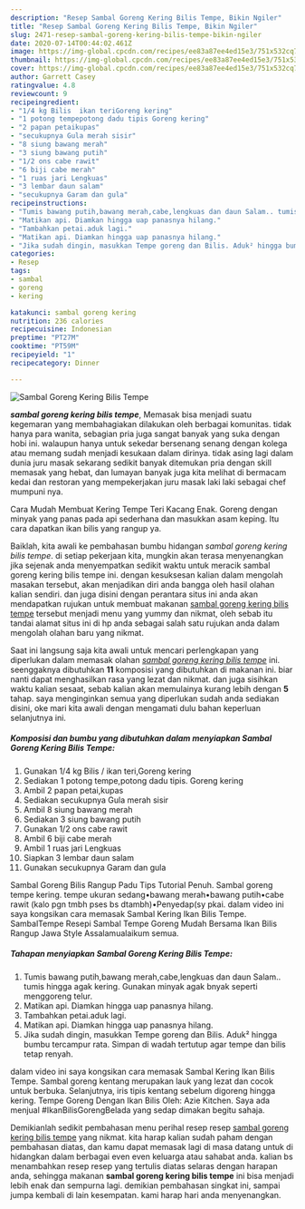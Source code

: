 ```yaml
---
description: "Resep Sambal Goreng Kering Bilis Tempe, Bikin Ngiler"
title: "Resep Sambal Goreng Kering Bilis Tempe, Bikin Ngiler"
slug: 2471-resep-sambal-goreng-kering-bilis-tempe-bikin-ngiler
date: 2020-07-14T00:44:02.461Z
image: https://img-global.cpcdn.com/recipes/ee83a87ee4ed15e3/751x532cq70/sambal-goreng-kering-bilis-tempe-foto-resep-utama.jpg
thumbnail: https://img-global.cpcdn.com/recipes/ee83a87ee4ed15e3/751x532cq70/sambal-goreng-kering-bilis-tempe-foto-resep-utama.jpg
cover: https://img-global.cpcdn.com/recipes/ee83a87ee4ed15e3/751x532cq70/sambal-goreng-kering-bilis-tempe-foto-resep-utama.jpg
author: Garrett Casey
ratingvalue: 4.8
reviewcount: 9
recipeingredient:
- "1/4 kg Bilis  ikan teriGoreng kering"
- "1 potong tempepotong dadu tipis Goreng kering"
- "2 papan petaikupas"
- "secukupnya Gula merah sisir"
- "8 siung bawang merah"
- "3 siung bawang putih"
- "1/2 ons cabe rawit"
- "6 biji cabe merah"
- "1 ruas jari Lengkuas"
- "3 lembar daun salam"
- "secukupnya Garam dan gula"
recipeinstructions:
- "Tumis bawang putih,bawang merah,cabe,lengkuas dan daun Salam.. tumis hingga agak kering. Gunakan minyak agak bnyak seperti menggoreng telur."
- "Matikan api. Diamkan hingga uap panasnya hilang."
- "Tambahkan petai.aduk lagi."
- "Matikan api. Diamkan hingga uap panasnya hilang."
- "Jika sudah dingin, masukkan Tempe goreng dan Bilis. Aduk² hingga bumbu tercampur rata. Simpan di wadah tertutup agar tempe dan bilis tetap renyah."
categories:
- Resep
tags:
- sambal
- goreng
- kering

katakunci: sambal goreng kering 
nutrition: 236 calories
recipecuisine: Indonesian
preptime: "PT27M"
cooktime: "PT59M"
recipeyield: "1"
recipecategory: Dinner

---
```



![Sambal Goreng Kering Bilis Tempe](https://img-global.cpcdn.com/recipes/ee83a87ee4ed15e3/751x532cq70/sambal-goreng-kering-bilis-tempe-foto-resep-utama.jpg)

<b><i>sambal goreng kering bilis tempe</i></b>, Memasak bisa menjadi suatu kegemaran yang membahagiakan dilakukan oleh berbagai komunitas. tidak hanya para wanita, sebagian pria juga sangat banyak yang suka dengan hobi ini. walaupun hanya untuk sekedar bersenang senang dengan kolega atau memang sudah menjadi kesukaan dalam dirinya. tidak asing lagi dalam dunia juru masak sekarang sedikit banyak ditemukan pria dengan skill memasak yang hebat, dan lumayan banyak juga kita melihat di bermacam kedai dan restoran yang mempekerjakan juru masak laki laki sebagai chef mumpuni nya.

Cara Mudah Membuat Kering Tempe Teri Kacang Enak. Goreng dengan minyak yang panas pada api sederhana dan masukkan asam keping. Itu cara dapatkan ikan bilis yang rangup ya.

Baiklah, kita awali ke pembahasan bumbu hidangan <i>sambal goreng kering bilis tempe</i>. di setiap pekerjaan kita, mungkin akan terasa menyenangkan jika sejenak anda menyempatkan sedikit waktu untuk meracik sambal goreng kering bilis tempe ini. dengan kesuksesan kalian dalam mengolah masakan tersebut, akan menjadikan diri anda bangga oleh hasil olahan kalian sendiri. dan juga disini dengan perantara situs ini anda akan mendapatkan rujukan untuk membuat makanan <u>sambal goreng kering bilis tempe</u> tersebut menjadi menu yang yummy dan nikmat, oleh sebab itu tandai alamat situs ini di hp anda sebagai salah satu rujukan anda dalam mengolah olahan baru yang nikmat.


Saat ini langsung saja kita awali untuk mencari perlengkapan yang diperlukan dalam memasak olahan <u><i>sambal goreng kering bilis tempe</i></u> ini. seenggaknya dibutuhkan <b>11</b> komposisi yang dibutuhkan di makanan ini. biar nanti dapat menghasilkan rasa yang lezat dan nikmat. dan juga sisihkan waktu kalian sesaat, sebab kalian akan memulainya kurang lebih dengan <b>5</b> tahap. saya menginginkan semua yang diperlukan sudah anda sediakan disini, oke mari kita awali dengan mengamati dulu bahan keperluan selanjutnya ini.

<!--inarticleads1-->

##### Komposisi dan bumbu yang dibutuhkan dalam menyiapkan Sambal Goreng Kering Bilis Tempe:

1. Gunakan 1/4 kg Bilis / ikan teri,Goreng kering
1. Sediakan 1 potong tempe,potong dadu tipis. Goreng kering
1. Ambil 2 papan petai,kupas
1. Sediakan secukupnya Gula merah sisir
1. Ambil 8 siung bawang merah
1. Sediakan 3 siung bawang putih
1. Gunakan 1/2 ons cabe rawit
1. Ambil 6 biji cabe merah
1. Ambil 1 ruas jari Lengkuas
1. Siapkan 3 lembar daun salam
1. Gunakan secukupnya Garam dan gula


Sambal Goreng Bilis Rangup Padu Tips Tutorial Penuh. Sambal goreng tempe kering. tempe ukuran sedang•bawang merah•bawang putih•cabe rawit (kalo pgn tmbh pses bs dtambh)•Penyedap(sy pkai. dalam video ini saya kongsikan cara memasak Sambal Kering Ikan Bilis Tempe. SambalTempe Resepi Sambal Tempe Goreng Mudah Bersama Ikan Bilis Rangup Jawa Style Assalamualaikum semua. 

<!--inarticleads2-->

##### Tahapan menyiapkan Sambal Goreng Kering Bilis Tempe:

1. Tumis bawang putih,bawang merah,cabe,lengkuas dan daun Salam.. tumis hingga agak kering. Gunakan minyak agak bnyak seperti menggoreng telur.
1. Matikan api. Diamkan hingga uap panasnya hilang.
1. Tambahkan petai.aduk lagi.
1. Matikan api. Diamkan hingga uap panasnya hilang.
1. Jika sudah dingin, masukkan Tempe goreng dan Bilis. Aduk² hingga bumbu tercampur rata. Simpan di wadah tertutup agar tempe dan bilis tetap renyah.


dalam video ini saya kongsikan cara memasak Sambal Kering Ikan Bilis Tempe. Sambal goreng kentang merupakan lauk yang lezat dan cocok untuk berbuka. Selanjutnya, iris tipis kentang sebelum digoreng hingga kering. Tempe Goreng Dengan Ikan Bilis Oleh: Azie Kitchen. Saya ada menjual #IkanBilisGorengBelada yang sedap dimakan begitu sahaja. 

Demikianlah sedikit pembahasan menu perihal resep resep <u>sambal goreng kering bilis tempe</u> yang nikmat. kita harap kalian sudah paham dengan pembahasan diatas, dan kamu dapat memasak lagi di masa datang untuk di hidangkan dalam berbagai even even keluarga atau sahabat anda. kalian bs menambahkan resep resep yang tertulis diatas selaras dengan harapan anda, sehingga makanan <b>sambal goreng kering bilis tempe</b> ini bisa menjadi lebih enak dan sempurna lagi. demikian pembahasan singkat ini, sampai jumpa kembali di lain kesempatan. kami harap hari anda menyenangkan.

